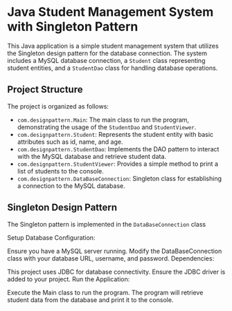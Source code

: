# Java Student Management System with Singleton Pattern

This Java application is a simple student management system that utilizes the Singleton design pattern for the database connection. The system includes a MySQL database connection, a `Student` class representing student entities, and a `StudentDao` class for handling database operations.

## Project Structure

The project is organized as follows:

- `com.designpattern.Main`: The main class to run the program, demonstrating the usage of the `StudentDao` and `StudentViewer`.
- `com.designpattern.Student`: Represents the student entity with basic attributes such as id, name, and age.
- `com.designpattern.StudentDao`: Implements the DAO pattern to interact with the MySQL database and retrieve student data.
- `com.designpattern.StudentViewer`: Provides a simple method to print a list of students to the console.
- `com.designpattern.DataBaseConnection`: Singleton class for establishing a connection to the MySQL database.

## Singleton Design Pattern

The Singleton pattern is implemented in the `DataBaseConnection` class



Setup
Database Configuration:

Ensure you have a MySQL server running.
Modify the DataBaseConnection class with your database URL, username, and password.
Dependencies:

This project uses JDBC for database connectivity. Ensure the JDBC driver is added to your project.
Run the Application:

Execute the Main class to run the program.
The program will retrieve student data from the database and print it to the console.